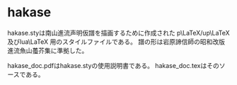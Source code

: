 # hakase
hakase.styは南山進流声明仮譜を描画するために作成された
p\LaTeX/up\LaTeX 及びlua\LaTeX 用のスタイルファイルである。
譜の形は岩原諦信師の昭和改版進流魚山蠆芥集に準拠した。

hakase_doc.pdfはhakase.styの使用説明書である。
hakase_doc.texはそのソースである。
